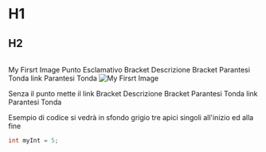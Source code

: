 # H1
## H2
###### 
My Firsrt Image
Punto Esclamativo Bracket Descrizione Bracket Parantesi Tonda link Parantesi Tonda
![My Firsrt Image](https://octodex.github.com/images/yaktocat.png)

Senza il punto mette il link
Bracket Descrizione Bracket Parantesi Tonda link Parantesi Tonda


Esempio di codice si vedrà in sfondo grigio
tre apici singoli all'inizio ed alla fine

```java
int myInt = 5;
```
